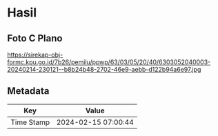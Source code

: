# Hasil

## Foto C Plano

https://sirekap-obj-formc.kpu.go.id/7b26/pemilu/ppwp/63/03/05/20/40/6303052040003-20240214-230121--b8b24b48-2702-46e9-aebb-d122b94a6e97.jpg


## Metadata

| Key        | Value               |
| ---------- | ------------------- |
| Time Stamp | 2024-02-15 07:00:44 |



